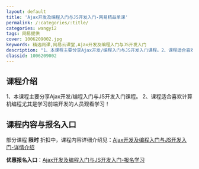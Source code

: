 ```yaml
---
layout: default
title: 'Ajax开发及编程入门与JS开发入门-网易精品单课'
permalink: /:categories/:title/
categories: wangyi2
tags: 网易提供
cover: 1006209002.jpg
keywords: 精选网课,网易云课堂,Ajax开发及编程入门与JS开发入门
description: "1、本课程主要分享Ajax开发/编程入门与JS开发入门课程。2、课程适合喜欢计算机编程尤其是学习前端开发的人员观看学习！Ajax开发及编程入门与JS开发入门"
classid: 1006209002
---
```


## 课程介绍

1、本课程主要分享Ajax开发/编程入门与JS开发入门课程。
2、课程适合喜欢计算机编程尤其是学习前端开发的人员观看学习！

## 课程内容与报名入口

部分课程 **限时** 折扣中，课程内容详细介绍见：[Ajax开发及编程入门与JS开发入门-详情介绍](https://study.163.com/course/introduction/1006209002.htm?share=1&shareId=1025206652&utm_campaign=share&utm_medium=iphoneShare&utm_source=&utm_u=1025206652)

**优惠报名入口**：[Ajax开发及编程入门与JS开发入门-报名学习](https://study.163.com/course/introduction/1006209002.htm?share=1&shareId=1025206652&utm_campaign=share&utm_medium=iphoneShare&utm_source=&utm_u=1025206652)

